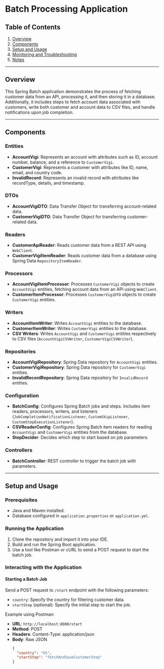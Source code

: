 # Batch Processing Application

## Table of Contents

1. [Overview](#overview)
2. [Components](#components)
3. [Setup and Usage](#setup-and-usage)
4. [Monitoring and Troubleshooting](#monitoring-and-troubleshooting)
5. [Notes](#notes)

---

## Overview <a name="overview"></a>

This Spring Batch application demonstrates the process of fetching customer data from an API, processing it, and then storing it in a database. Additionally, it includes steps to fetch account data associated with customers, write both customer and account data to CSV files, and handle notifications upon job completion.

---

## Components <a name="components"></a>

### Entities

- **AccountVigi**: Represents an account with attributes such as ID, account number, balance, and a reference to `CustomerVigi`.
- **CustomerVigi**: Represents a customer with attributes like ID, name, email, and country code.
- **InvalidRecord**: Represents an invalid record with attributes like recordType, details, and timestamp.

### DTOs

- **AccountVigiDTO**: Data Transfer Object for transferring account-related data.
- **CustomerVigiDTO**: Data Transfer Object for transferring customer-related data.

### Readers

- **CustomerApiReader**: Reads customer data from a REST API using `WebClient`.
- **CustomerVigiItemReader**: Reads customer data from a database using Spring Data `RepositoryItemReader`.

### Processors

- **AccountVigiItemProcessor**: Processes `CustomerVigi` objects to create `AccountVigi` entities, fetching account data from an API using `WebClient`.
- **CustomerItemProcessor**: Processes `CustomerVigiDTO` objects to create `CustomerVigi` entities.

### Writers

- **AccountItemWriter**: Writes `AccountVigi` entities to the database.
- **CustomerItemWriter**: Writes `CustomerVigi` entities to the database.
- **CSV Writers**: Writes `AccountVigi` and `CustomerVigi` entities respectively to CSV files (`AccountVigiCSVWriter`, `CustomerVigiCSVWriter`).

### Repositories

- **AccountVigiRepository**: Spring Data repository for `AccountVigi` entities.
- **CustomerVigiRepository**: Spring Data repository for `CustomerVigi` entities.
- **InvalidRecordRepository**: Spring Data repository for `InvalidRecord` entities.

### Configuration

- **BatchConfig**: Configures Spring Batch jobs and steps. Includes item readers, processors, writers, and listeners (`JobCompletionNotificationListener`, `CustomSkipListener`, `CustomStepExecutionListener`).
- **CSVReaderConfig**: Configures Spring Batch item readers for reading `AccountVigi` and `CustomerVigi` entities from the database.
- **StepDecider**: Decides which step to start based on job parameters.

### Controllers

- **BatchController**: REST controller to trigger the batch job with parameters.

---

## Setup and Usage <a name="setup-and-usage"></a>

### Prerequisites

- Java and Maven installed.
- Database configured in `application.properties` or `application.yml`.

### Running the Application

1. Clone the repository and import it into your IDE.
2. Build and run the Spring Boot application.
3. Use a tool like Postman or cURL to send a POST request to start the batch job.

### Interacting with the Application

#### Starting a Batch Job

Send a POST request to `/start` endpoint with the following parameters:
- `country`: Specify the country for filtering customer data.
- `startStep` (optional): Specify the initial step to start the job.

Example using Postman:
- **URL**: `http://localhost:8080/start`
- **Method**: POST
- **Headers**: Content-Type: application/json
- **Body**: Raw JSON
  ```json
  {
    "country": "US",
    "startStep": "fetchAndSaveCustomerStep"
  }
